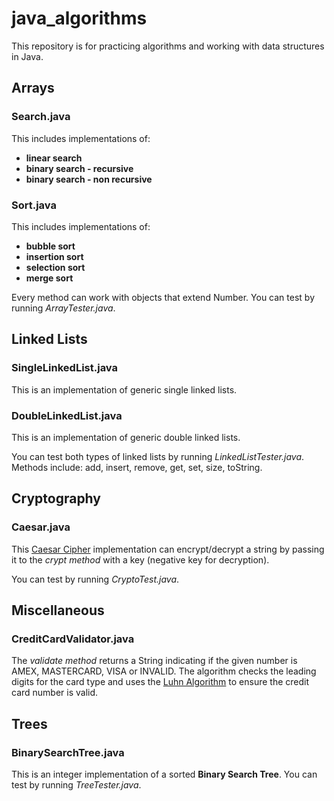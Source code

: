 # java_algorithms

This repository is for practicing algorithms and working with data structures in Java.

## Arrays

### Search.java
This includes implementations of:
- **linear search**
- **binary search - recursive**
- **binary search - non recursive**

### Sort.java
This includes implementations of:
- **bubble sort**
- **insertion sort**
- **selection sort**
- **merge sort**

Every method can work with objects that extend Number.
You can test by running *ArrayTester.java*.

## Linked Lists

### SingleLinkedList.java
This is an implementation of generic single linked lists.


### DoubleLinkedList.java
This is an implementation of generic double linked lists.


You can test both types of linked lists by running *LinkedListTester.java*.
Methods include: add, insert, remove, get, set, size, toString.

## Cryptography

### Caesar.java

This [Caesar Cipher](https://en.wikipedia.org/wiki/Caesar_cipher) implementation can encrypt/decrypt a string by passing
it to the *crypt method* with a key (negative key for decryption).

You can test by running *CryptoTest.java*.

## Miscellaneous

### CreditCardValidator.java

The *validate method* returns a String indicating if the given number is AMEX, MASTERCARD, VISA or INVALID. The algorithm
checks the leading digits for the card type and uses the [Luhn Algorithm](https://en.wikipedia.org/wiki/Luhn_algorithm) to
ensure the credit card number is valid.

## Trees

### BinarySearchTree.java

This is an integer implementation of a sorted **Binary Search Tree**.
You can test by running *TreeTester.java*.